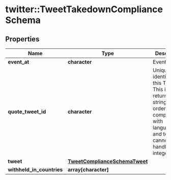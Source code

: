 # twitter::TweetTakedownComplianceSchema


## Properties
Name | Type | Description | Notes
------------ | ------------- | ------------- | -------------
**event_at** | **character** | Event time. | 
**quote_tweet_id** | **character** | Unique identifier of this Tweet. This is returned as a string in order to avoid complications with languages and tools that cannot handle large integers. | [optional] 
**tweet** | [**TweetComplianceSchemaTweet**](TweetComplianceSchema_tweet.md) |  | 
**withheld_in_countries** | **array[character]** |  | 



